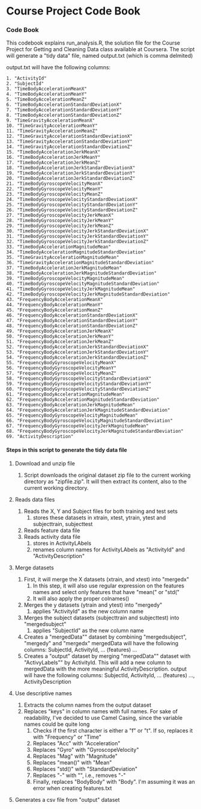 Course Project Code Book
========================

### Code Book

This codebook explains run_analysis.R, the solution file for the Course Project for Getting and Cleaning Data class available at Coursera.
The script will generate a "tidy data" file, named output.txt (which is comma delmited)

output.txt will have the following columns:

    1. "ActivityId"                                                  
    2. "SubjectId"                                                   
    3. "TimeBodyAccelerationMeanX"                                   
    4. "TimeBodyAccelerationMeanY"                                   
    5. "TimeBodyAccelerationMeanZ"                                   
    6. "TimeBodyAccelerationStandardDeviationX"                      
    7. "TimeBodyAccelerationStandardDeviationY"                      
    8. "TimeBodyAccelerationStandardDeviationZ"                      
    9. "TimeGravityAccelerationMeanX"                                
    10. "TimeGravityAccelerationMeanY"                                
    11. "TimeGravityAccelerationMeanZ"                                
    12. "TimeGravityAccelerationStandardDeviationX"                   
    13. "TimeGravityAccelerationStandardDeviationY"                   
    14. "TimeGravityAccelerationStandardDeviationZ"                   
    15. "TimeBodyAccelerationJerkMeanX"                               
    16. "TimeBodyAccelerationJerkMeanY"                               
    17. "TimeBodyAccelerationJerkMeanZ"                               
    18. "TimeBodyAccelerationJerkStandardDeviationX"                  
    19. "TimeBodyAccelerationJerkStandardDeviationY"                  
    20. "TimeBodyAccelerationJerkStandardDeviationZ"                  
    21. "TimeBodyGyroscopeVelocityMeanX"                              
    22. "TimeBodyGyroscopeVelocityMeanY"                              
    23. "TimeBodyGyroscopeVelocityMeanZ"                              
    24. "TimeBodyGyroscopeVelocityStandardDeviationX"                 
    25. "TimeBodyGyroscopeVelocityStandardDeviationY"                 
    26. "TimeBodyGyroscopeVelocityStandardDeviationZ"                 
    27. "TimeBodyGyroscopeVelocityJerkMeanX"                          
    28. "TimeBodyGyroscopeVelocityJerkMeanY"                          
    29. "TimeBodyGyroscopeVelocityJerkMeanZ"                          
    30. "TimeBodyGyroscopeVelocityJerkStandardDeviationX"             
    31. "TimeBodyGyroscopeVelocityJerkStandardDeviationY"             
    32. "TimeBodyGyroscopeVelocityJerkStandardDeviationZ"             
    33. "TimeBodyAccelerationMagnitudeMean"                           
    34. "TimeBodyAccelerationMagnitudeStandardDeviation"              
    35. "TimeGravityAccelerationMagnitudeMean"                        
    36. "TimeGravityAccelerationMagnitudeStandardDeviation"           
    37. "TimeBodyAccelerationJerkMagnitudeMean"                       
    38. "TimeBodyAccelerationJerkMagnitudeStandardDeviation"          
    39. "TimeBodyGyroscopeVelocityMagnitudeMean"                      
    40. "TimeBodyGyroscopeVelocityMagnitudeStandardDeviation"         
    41. "TimeBodyGyroscopeVelocityJerkMagnitudeMean"                  
    42. "TimeBodyGyroscopeVelocityJerkMagnitudeStandardDeviation"     
    43. "FrequencyBodyAccelerationMeanX"                              
    44. "FrequencyBodyAccelerationMeanY"                              
    45. "FrequencyBodyAccelerationMeanZ"                              
    46. "FrequencyBodyAccelerationStandardDeviationX"                 
    47. "FrequencyBodyAccelerationStandardDeviationY"                 
    48. "FrequencyBodyAccelerationStandardDeviationZ"                 
    49. "FrequencyBodyAccelerationJerkMeanX"                          
    50. "FrequencyBodyAccelerationJerkMeanY"                          
    51. "FrequencyBodyAccelerationJerkMeanZ"                          
    52. "FrequencyBodyAccelerationJerkStandardDeviationX"             
    53. "FrequencyBodyAccelerationJerkStandardDeviationY"             
    54. "FrequencyBodyAccelerationJerkStandardDeviationZ"             
    55. "FrequencyBodyGyroscopeVelocityMeanX"                         
    56. "FrequencyBodyGyroscopeVelocityMeanY"                         
    57. "FrequencyBodyGyroscopeVelocityMeanZ"                         
    58. "FrequencyBodyGyroscopeVelocityStandardDeviationX"            
    59. "FrequencyBodyGyroscopeVelocityStandardDeviationY"            
    60. "FrequencyBodyGyroscopeVelocityStandardDeviationZ"            
    61. "FrequencyBodyAccelerationMagnitudeMean"                      
    62. "FrequencyBodyAccelerationMagnitudeStandardDeviation"         
    63. "FrequencyBodyAccelerationJerkMagnitudeMean"                  
    64. "FrequencyBodyAccelerationJerkMagnitudeStandardDeviation"     
    65. "FrequencyBodyGyroscopeVelocityMagnitudeMean"                 
    66. "FrequencyBodyGyroscopeVelocityMagnitudeStandardDeviation"    
    67. "FrequencyBodyGyroscopeVelocityJerkMagnitudeMean"             
    68. "FrequencyBodyGyroscopeVelocityJerkMagnitudeStandardDeviation"
    69. "ActivityDescription" 

#### Steps in this script to generate the tidy data file

1. Download and unzip file
    1. Script downloads the original dataset zip file to the current working directory as "zipfile.zip". It will then extract its content, also to the current working directory.


2. Reads data files
    1. Reads the X, Y and Subject files for both training and test sets
        1. stores these datasets in xtrain, xtest, ytrain, ytest and subjecttrain, subjecttest
    2. Reads feature data file
    3. Reads activity data file
        1. stores in ActivityLAbels
        2. renames column names for ActivityLAbels as "ActivityId" and "ActivityDescription"
  
3. Merge datasets
    1. First, it will merge the X datasets (xtrain, and xtest) into "mergedx"
        1. In this step, it will also use regular expression on the features names and select only features that have "mean(" or "std("
        2. It will also apply the proper colnames() 
    2. Merges the y datasets (ytrain and ytest) into "mergedy"
        1. applies "ActivityId" as the new column name
    3. Merges the subject datasets (subjecttrain and subjecttest) into "mergedsubject"
        1. applies "SubjectId" as the new column name    
    4. Creates a "mergedData"" dataset by combining "mergedsubject", "mergedy" and "mergedx"
        mergedData will have the following columns:
        SubjectId, ActivityId, ... (features) ...
    5. Creates a "output" dataset by merging "mergedData"" dataset with "ActivyLabels"" by ActivityId. This will add a new column to mergedData with the more meaningful ActivityDescription.
        output will have the following columns:
        SubjectId, ActivityId, ... (features) ..., ActivityDescription
4. Use descriptive names
    1. Extracts the column names from the output dataset
    2. Replaces "keys" in column names with full names. For sake of readability, I've decided to use Camel Casing, since the variable names could be quite long
        1. Checks if the first character is either a "f" or "t". If so, replaces it with "Frequency" or "Time"
        2. Replaces "Acc" with "Acceleration"
        3. Replaces "Gyro" with "GyroscopeVelocity"
        4. Replaces "Mag" with "Magnitude"
        5. Replaces "mean()" with "Mean"
        6. Replaces "std()" with "StandardDeviation"
        7. Replaces "-" with "", i.e., removes "-"
        8. Finally, replaces "BodyBody" with "Body". I'm assuming it was an error when creating features.txt
5. Generates a csv file from "output" dataset        